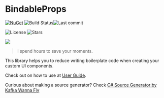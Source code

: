 # BindableProps

[![NuGet](https://img.shields.io/nuget/v/BindableProps?style=for-the-badge)](https://www.nuget.org/packages/BindableProps/) ![Build Status](https://img.shields.io/github/actions/workflow/status/KafkaWannaFly/BindableProps/publish-to-nuget.yaml?style=for-the-badge)![Last commit](https://img.shields.io/github/last-commit/KafkaWannaFly/BindableProps?style=for-the-badge)

![License](https://img.shields.io/github/license/KafkaWannaFly/BindableProps?style=flat-square) ![Stars](https://img.shields.io/github/stars/KafkaWannaFly/BindableProps?style=flat-square&logo=dependabot) 

<a href="https://codecov.io/gh/KafkaWannaFly/BindableProps" >
<img src="https://codecov.io/gh/KafkaWannaFly/BindableProps/branch/main/graph/badge.svg?token=nS2rZZ4QHS"/>
</a>


> I spend hours to save your moments.

This library helps you to reduce writing boilerplate code when creating your custom UI components.

Check out on how to use at [User Guide](https://kafkawannafly.github.io/BindableProps/#/).

Curious about making a source generator? Check [C# Source Generator by Kafka Wanna Fly](https://medium.com/@kafkawannafly/list/c-source-generator-001620b2ba32)
